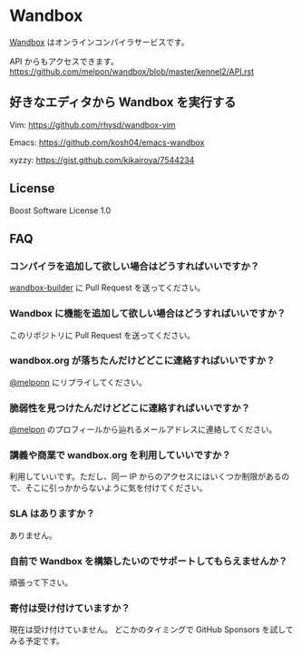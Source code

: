 # Wandbox

[Wandbox](https://wandbox.org/) はオンラインコンパイラサービスです。 

API からもアクセスできます。 https://github.com/melpon/wandbox/blob/master/kennel2/API.rst

## 好きなエディタから Wandbox を実行する

Vim: https://github.com/rhysd/wandbox-vim

Emacs: https://github.com/kosh04/emacs-wandbox

xyzzy: https://gist.github.com/kikairoya/7544234

## License

Boost Software License 1.0

## FAQ

### コンパイラを追加して欲しい場合はどうすればいいですか？

[wandbox-builder](https://github.com/melpon/wandbox-builder) に Pull Request を送ってください。

### Wandbox に機能を追加して欲しい場合はどうすればいいですか？

このリポジトリに Pull Request を送ってください。

### wandbox.org が落ちたんだけどどこに連絡すればいいですか？

[@melponn](https://twitter.com/melponn) にリプライしてください。

### 脆弱性を見つけたんだけどどこに連絡すればいいですか？

[@melpon](https://github.com/melpon) のプロフィールから辿れるメールアドレスに連絡してください。

### 講義や商業で wandbox.org を利用していいですか？

利用していいです。ただし、同一 IP からのアクセスにはいくつか制限があるので、そこに引っかからないように気を付けてください。

### SLA はありますか？

ありません。

### 自前で Wandbox を構築したいのでサポートしてもらえませんか？

頑張って下さい。

### 寄付は受け付けていますか？

現在は受け付けていません。
どこかのタイミングで GitHub Sponsors を試してみる予定です。

